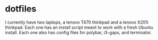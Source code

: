 # dotfiles
I currently have two laptops, a lenovo T470 thinkpad and a lenovo X201i thinkpad. Each one has an install script meant to work with a fresh Ubuntu install. Each one also has config files for polybar, i3-gaps, and terminator.
